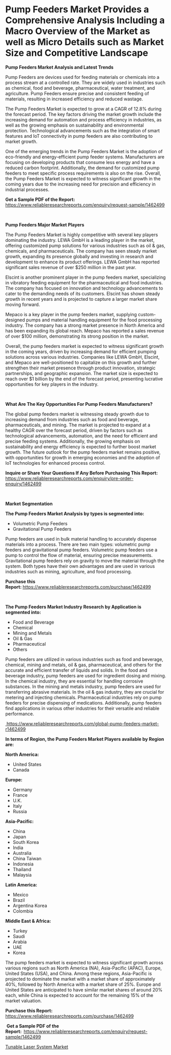 <p><h1>Pump Feeders Market Provides a Comprehensive Analysis Including a Macro Overview of the Market as well as Micro Details such as Market Size and Competitive Landscape</h1></p><p><strong>Pump Feeders Market Analysis and Latest Trends</strong></p>
<p><p>Pump Feeders are devices used for feeding materials or chemicals into a process stream at a controlled rate. They are widely used in industries such as chemical, food and beverage, pharmaceutical, water treatment, and agriculture. Pump Feeders ensure precise and consistent feeding of materials, resulting in increased efficiency and reduced wastage.</p><p>The Pump Feeders Market is expected to grow at a CAGR of 12.8% during the forecast period. The key factors driving the market growth include the increasing demand for automation and process efficiency in industries, as well as the growing emphasis on sustainability and environmental protection. Technological advancements such as the integration of smart features and IoT connectivity in pump feeders are also contributing to market growth.</p><p>One of the emerging trends in the Pump Feeders Market is the adoption of eco-friendly and energy-efficient pump feeder systems. Manufacturers are focusing on developing products that consume less energy and have a reduced carbon footprint. Additionally, the demand for customized pump feeders to meet specific process requirements is also on the rise. Overall, the Pump Feeders Market is expected to witness significant growth in the coming years due to the increasing need for precision and efficiency in industrial processes.</p></p>
<p><strong>Get a Sample PDF of the Report:&nbsp;</strong> <a href="https://www.reliableresearchreports.com/enquiry/request-sample/1462499">https://www.reliableresearchreports.com/enquiry/request-sample/1462499</a></p>
<p>&nbsp;</p>
<p><strong>Pump Feeders Major Market Players</strong></p>
<p><p>The Pump Feeders Market is highly competitive with several key players dominating the industry. LEWA GmbH is a leading player in the market, offering customized pump solutions for various industries such as oil & gas, chemicals, and pharmaceuticals. The company has seen steady market growth, expanding its presence globally and investing in research and development to enhance its product offerings. LEWA GmbH has reported significant sales revenue of over $250 million in the past year.</p><p>Elscint is another prominent player in the pump feeders market, specializing in vibratory feeding equipment for the pharmaceutical and food industries. The company has focused on innovation and technology advancements to cater to the demanding needs of its customers. Elscint has shown steady growth in recent years and is projected to capture a larger market share moving forward.</p><p>Mepaco is a key player in the pump feeders market, supplying custom-designed pumps and material handling equipment for the food processing industry. The company has a strong market presence in North America and has been expanding its global reach. Mepaco has reported a sales revenue of over $100 million, demonstrating its strong position in the market.</p><p>Overall, the pump feeders market is expected to witness significant growth in the coming years, driven by increasing demand for efficient pumping solutions across various industries. Companies like LEWA GmbH, Elscint, and Mepaco are well-positioned to capitalize on this growth and further strengthen their market presence through product innovation, strategic partnerships, and geographic expansion. The market size is expected to reach over $1 billion by the end of the forecast period, presenting lucrative opportunities for key players in the industry.</p></p>
<p>&nbsp;</p>
<p><strong>What Are The Key Opportunities For Pump Feeders Manufacturers?</strong></p>
<p><p>The global pump feeders market is witnessing steady growth due to increasing demand from industries such as food and beverage, pharmaceuticals, and mining. The market is projected to expand at a healthy CAGR over the forecast period, driven by factors such as technological advancements, automation, and the need for efficient and precise feeding systems. Additionally, the growing emphasis on sustainability and energy efficiency is expected to further boost market growth. The future outlook for the pump feeders market remains positive, with opportunities for growth in emerging economies and the adoption of IoT technologies for enhanced process control.</p></p>
<p><strong>Inquire or Share Your Questions If Any Before Purchasing This Report:</strong> <a href="https://www.reliableresearchreports.com/enquiry/pre-order-enquiry/1462499">https://www.reliableresearchreports.com/enquiry/pre-order-enquiry/1462499</a></p>
<p>&nbsp;</p>
<p><strong>Market Segmentation</strong></p>
<p><strong>The Pump Feeders Market Analysis by types is segmented into:</strong></p>
<p><ul><li>Volumetric Pump Feeders</li><li>Gravitational Pump Feeders</li></ul></p>
<p><p>Pump feeders are used in bulk material handling to accurately dispense materials into a process. There are two main types: volumetric pump feeders and gravitational pump feeders. Volumetric pump feeders use a pump to control the flow of material, ensuring precise measurements. Gravitational pump feeders rely on gravity to move the material through the system. Both types have their own advantages and are used in various industries such as mining, agriculture, and food processing.</p></p>
<p><strong>Purchase this Report:&nbsp;</strong><a href="https://www.reliableresearchreports.com/purchase/1462499">https://www.reliableresearchreports.com/purchase/1462499</a></p>
<p>&nbsp;</p>
<p><strong>The Pump Feeders Market Industry Research by Application is segmented into:</strong></p>
<p><ul><li>Food and Beverage</li><li>Chemical</li><li>Mining and Metals</li><li>Oil & Gas</li><li>Pharmaceutical</li><li>Others</li></ul></p>
<p><p>Pump feeders are utilized in various industries such as food and beverage, chemical, mining and metals, oil & gas, pharmaceutical, and others for the accurate and efficient transfer of liquids and solids. In the food and beverage industry, pump feeders are used for ingredient dosing and mixing. In the chemical industry, they are essential for handling corrosive substances. In the mining and metals industry, pump feeders are used for transferring abrasive materials. In the oil & gas industry, they are crucial for metering and injecting chemicals. Pharmaceutical industries rely on pump feeders for precise dispensing of medications. Additionally, pump feeders find applications in various other industries for their versatile and reliable performance.</p></p>
<p><a href="https://www.reliableresearchreports.com/global-pump-feeders-market-r1462499">&nbsp;https://www.reliableresearchreports.com/global-pump-feeders-market-r1462499</a></p>
<p><strong>In terms of Region, the Pump Feeders Market Players available by Region are:</strong></p>
<p>
    <p> <strong> North America: </strong>
        <ul>
            <li>United States</li>
            <li>Canada</li>
        </ul>
        </p> 
    <p> <strong> Europe: </strong>
        <ul>
            <li>Germany</li>
            <li>France</li>
            <li>U.K.</li>
            <li>Italy</li>
            <li>Russia</li>
        </ul>
        </p> 
    <p> <strong> Asia-Pacific: </strong>
        <ul>
            <li>China</li>
            <li>Japan</li>
            <li>South Korea</li>
            <li>India</li>
            <li>Australia</li>
            <li>China Taiwan</li>
            <li>Indonesia</li>
            <li>Thailand</li>
            <li>Malaysia</li>
        </ul>
        </p> 
    <p> <strong> Latin America: </strong>
        <ul>
            <li>Mexico</li>
            <li>Brazil</li>
            <li>Argentina Korea</li>
            <li>Colombia</li>
        </ul>
        </p> 
    <p> <strong> Middle East & Africa: </strong>
        <ul>
            <li>Turkey</li>
            <li>Saudi</li>
            <li>Arabia</li>
            <li>UAE</li>
            <li>Korea</li>
        </ul>
    </p>
    </p>
<p><p>The pump feeders market is expected to witness significant growth across various regions such as North America (NA), Asia-Pacific (APAC), Europe, United States (USA), and China. Among these regions, Asia-Pacific is projected to dominate the market with a market share of approximately 40%, followed by North America with a market share of 25%. Europe and United States are anticipated to have similar market shares of around 20% each, while China is expected to account for the remaining 15% of the market valuation.</p></p>
<p><strong>Purchase this Report: </strong><a href="https://www.reliableresearchreports.com/purchase/1462499">https://www.reliableresearchreports.com/purchase/1462499</a></p>
<p>&nbsp;<strong>Get a Sample PDF of the Report:&nbsp;&nbsp;</strong><a href="https://www.reliableresearchreports.com/enquiry/request-sample/1462499">https://www.reliableresearchreports.com/enquiry/request-sample/1462499</a></p>
<p><strong></strong></p>
<p><p><a href="https://github.com/liliskanaya73/Market-Research-Report-List-1/blob/main/tunable-laser-system-market.md">Tunable Laser System Market</a></p></p>